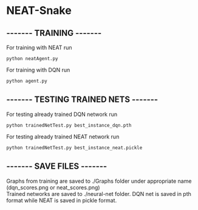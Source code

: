 # NEAT-Snake

## ------- TRAINING -------

For training with NEAT run
```
python neatAgent.py
```

For training with DQN run
```
python agent.py
```


## ------- TESTING TRAINED NETS -------

For testing already trained DQN network run
```
python trainedNetTest.py best_instance_dqn.pth
```

For testing already trained NEAT network run
```
python trainedNetTest.py best_instance_neat.pickle
```


## ------- SAVE FILES -------

Graphs from training are saved to ./Graphs folder under appropriate name (dqn_scores.png or neat_scores.png)   
Trained networks are saved to ./neural-net folder. DQN net is saved in pth format while NEAT is saved in pickle format.
